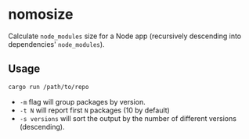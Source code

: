 # nomosize

Calculate `node_modules` size for a Node app (recursively descending into dependencies' `node_modules`).

## Usage

```bash
cargo run /path/to/repo
```

* `-m` flag will group packages by version.
* `-t N` will report first `N` packages (10 by default)
* `-s versions` will sort the output by the number of different versions (descending).
